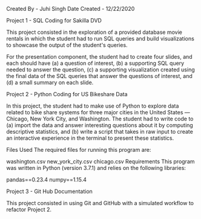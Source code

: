 Created By - Juhi Singh Date Created - 12/22/2020

Project 1 - SQL Coding for Sakilla DVD

This project consisted in the exploration of a provided database movie rentals in which the student had to run SQL queries and build visualizations to showcase the output of the student's queries.

For the presentation component, the student had to create four slides, and each should have (a) a question of interest, (b) a supporting SQL query needed to answer the question, (c) a supporting visualization created using the final data of the SQL queries that answer the questions of interest, and (d) a small summary on each slide.

Project 2 - Python Coding for US Bikeshare Data

In this project, the student had to make use of Python to explore data related to bike share systems for three major cities in the United States — Chicago, New York City, and Washington. The student had to write code to (a) import the data and answer interesting questions about it by computing descriptive statistics, and (b) write a script that takes in raw input to create an interactive experience in the terminal to present these statistics.

Files Used The required files for running this program are:

washington.csv new_york_city.csv chicago.csv Requirements This program was written in Python (version 3.7.1) and relies on the following libraries:

pandas==0.23.4 numpy==1.15.4

Project 3 - Git Hub Documentation

This project consisted in using Git and GitHub with a simulated workflow to refactor Project 2.
